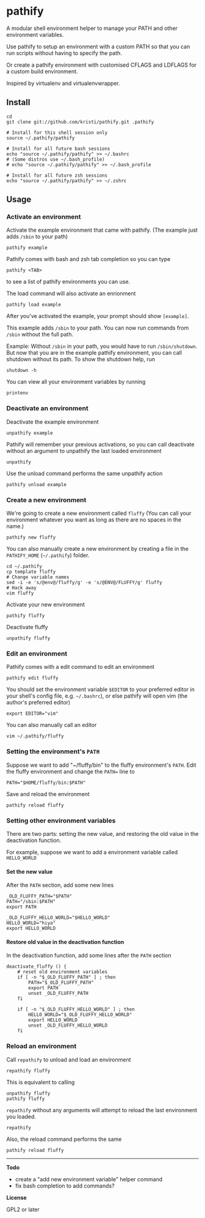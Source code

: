 pathify
=======

A modular shell environment helper to manage your PATH and other environment variables.  

Use pathify to setup an environment with a custom PATH so that you can run scripts without having to specify the path.

Or create a pathify environment with customised CFLAGS and LDFLAGS for a custom build environment.

Inspired by virtualenv and virtualenvwrapper.

Install
-------

    cd
    git clone git://github.com/kristi/pathify.git .pathify

    # Install for this shell session only
    source ~/.pathify/pathify

    # Install for all future bash sessions
    echo "source ~/.pathify/pathify" >> ~/.bashrc
    # (Some distros use ~/.bash_profile)
    # echo "source ~/.pathify/pathify" >> ~/.bash_profile
    
    # Install for all future zsh sessions
    echo "source ~/.pathify/pathify" >> ~/.zshrc

Usage
-----

### Activate an environment

Activate the example environment that came with pathify.
(The example just adds `/sbin` to your path)

    pathify example

Pathify comes with bash and zsh tab completion so you can type

    pathify <TAB>

to see a list of pathify environments you can use.

The load command will also activate an enrionment

    pathify load example

After you've activated the example, your prompt should show `[example]`.

This example adds `/sbin` to your path.  You can now run commands from `/sbin` without the full path.  

Example: Without `/sbin` in your path, you would have to run `/sbin/shutdown`.  But now that you are in the example pathify environment, you can call shutdown without its path.  To show the shutdown help, run

    shutdown -h

You can view all your environment variables by running

    printenv

### Deactivate an environment

Deactivate the example environment

    unpathify example

Pathify will remember your previous activations, so you can call deactivate without an argument to unpathify the last loaded environment

    unpathify

Use the unload command performs the same unpathify action

    pathify unload example

### Create a new environment

We're going to create a new environment called `fluffy`  (You can call your environment whatever you want as long as there are no spaces in the name.)  

    pathify new fluffy

You can also manually create a new environment by creating a file in the `PATHIFY_HOME` (`~/.pathify`) folder.

    cd ~/.pathify
    cp template fluffy
    # Change variable names
    sed -i -e 's/@env@/fluffy/g' -e 's/@ENV@/FLUFFY/g' fluffy
    # Hack away
    vim fluffy

Activate your new environment

    pathify fluffy

Deactivate fluffy

    unpathify fluffy

### Edit an environment

Pathify comes with a edit command to edit an environment

    pathify edit fluffy

You should set the environment variable `$EDITOR` to your preferred editor in your shell's config file, e.g. `~/.bashrc`), or else pathify will open vim (the author's preferred editor)

    export EDITOR="vim"

You can also manually call an editor

    vim ~/.pathify/fluffy

### Setting the environment's `PATH`

Suppose we want to add "~/fluffy/bin" to the fluffy environment's `PATH`.  Edit the fluffy environment and change the `PATH=` line to

    PATH="$HOME/fluffy/bin:$PATH"

Save and reload the environment

    pathify reload fluffy

### Setting other environment variables

There are two parts: setting the new value, and restoring the old value in the deactivation function.

For example, suppose we want to add a environment variable called `HELLO_WORLD`

#### Set the new value

After the `PATH` section, add some new lines

    _OLD_FLUFFY_PATH="$PATH"
    PATH="/sbin:$PATH"
    export PATH

    _OLD_FLUFFY_HELLO_WORLD="$HELLO_WORLD"
    HELLO_WORLD="hiya"
    export HELLO_WORLD

#### Restore old value in the deactivation function

In the deactivation function, add some lines after the `PATH` section

    deactivate_fluffy () {
        # reset old environment variables
        if [ -n "$_OLD_FLUFFY_PATH" ] ; then
            PATH="$_OLD_FLUFFY_PATH"
            export PATH
            unset _OLD_FLUFFY_PATH
        fi

        if [ -n "$_OLD_FLUFFY_HELLO_WORLD" ] ; then
            HELLO_WORLD="$_OLD_FLUFFY_HELLO_WORLD"
            export HELLO_WORLD
            unset _OLD_FLUFFY_HELLO_WORLD
        fi

### Reload an environment

Call `repathify` to unload and load an environment

    repathify fluffy

This is equivalent to calling

    unpathify fluffy
    pathify fluffy

`repathify` without any arguments will attempt to reload the last environment you loaded.

    repathify

Also, the reload command performs the same

    pathify reload fluffy

-----

__Todo__

* create a "add new environment variable" helper command
* fix bash completion to add commands?

__License__

GPL2 or later
